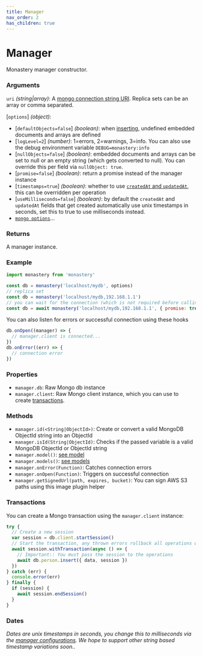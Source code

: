 ```yaml
---
title: Manager
nav_order: 2
has_children: true
---
```


# Manager

Monastery manager constructor.

### Arguments

`uri` *(string\|array)*: A [mongo connection string URI](https://www.mongodb.com/docs/v5.0/reference/connection-string/). Replica sets can be an array or comma separated.

[`options`] *(object)*:
  - [`defaultObjects=false`] *(boolean)*: when [inserting](../model/insert.html#defaults-example), undefined embedded documents and arrays are defined
  - [`logLevel=2`] *(number)*: 1=errors, 2=warnings, 3=info. You can also use the debug environment variable `DEBUG=monastery:info`
  - [`nullObjects=false`] *(boolean)*: embedded documents and arrays can be set to null or an empty string (which gets converted to null). You can override this per field via `nullObject: true`.
  - [`promise=false`] *(boolean)*: return a promise instead of the manager instance
  - [`timestamps=true`] *(boolean)*: whether to use [`createdAt` and `updatedAt`](../definition), this can be overridden per operation
  - [`useMilliseconds=false`] *(boolean)*: by default the `createdAt` and `updatedAt` fields that get created automatically use unix timestamps in seconds, set this to true to use milliseconds instead.
  - [`mongo options`](https://mongodb.github.io/node-mongodb-native/5.9/interfaces/MongoClientOptions.html)...

### Returns

A manager instance.

### Example

```js
import monastery from 'monastery'

const db = monastery('localhost/mydb', options)
// replica set
const db = monastery('localhost/mydb,192.168.1.1')
// you can wait for the connection (which is not required before calling methods)
const db = await monastery('localhost/mydb,192.168.1.1', { promise: true })
```

You can also listen for errors or successful connection using these hooks
```js
db.onOpen((manager) => {
  // manager.client is connected...
})
db.onError((err) => {
  // connection error
})
```

### Properties

- `manager.db`: Raw Mongo db instance
- `manager.client`: Raw Mongo client instance, which you can use to create [transactions](#transactions).

### Methods

- `manager.id(<String|ObjectId>)`: Create or convert a valid MongoDB ObjectId string into an ObjectId
- `manager.isId(String|ObjectId)`: Checks if the passed variable is a valid MongoDB ObjectId or ObjectId string
- `manager.model()`: [see model](./model.html)
- `manager.models()`: [see models](./models.html)
- `manager.onError(Function)`: Catches connection errors
- `manager.onOpen(Function)`: Triggers on successful connection
- `manager.getSignedUrl(path, expires, bucket)`: You can sign AWS S3 paths using this image plugin helper

### Transactions

You can create a Mongo transaction using the `manager.client` instance:

```js
try {
  // Create a new session
  var session = db.client.startSession()
  // Start the transaction, any thrown errors rollback all operations within the callback. The callback must return a promise.
  await session.withTransaction(async () => {
    // Important:: You must pass the session to the operations
    await db.person.insert({ data, session })
  })
} catch (err) {
  console.error(err)
} finally {
  if (session) {
    await session.endSession()
  }
}
```

### Dates

*Dates are unix timestamps in seconds, you change this to milliseconds via the [manager configurations](./manager). We hope to support other string based timestamp variations soon..*
